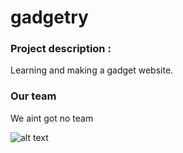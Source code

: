 # gadgetry

### Project description : 
  Learning and making a gadget website.
  
  ### Our team
  We aint got no team 
  
  ![alt text](  https://scontent-arn2-1.xx.fbcdn.net/v/t35.0-12/s2048x2048/18817799_10203040255282694_1137399521_o.png?oh=f9de90b01ced959469d347405d8bfa43&oe=5934984D "Logo Title Text 1")
  
  
  
  

